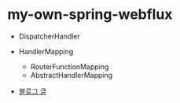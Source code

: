 # my-own-spring-webflux

- DispatcherHandler
- HandlerMapping
  - RouterFunctionMapping
  - AbstractHandlerMapping

- <a href="https://liltdevs.tistory.com/211">블로그 글</a>